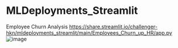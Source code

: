 # MLDeployments_Streamlit
Employee Churn Analysis
https://share.streamlit.io/challenger-hkn/mldeployments_streamlit/main/Employees_Churn_up_HR/app.py
![image](https://user-images.githubusercontent.com/87441261/170826447-29e1f54d-4b05-4c84-82fe-3f74a3599525.png)

